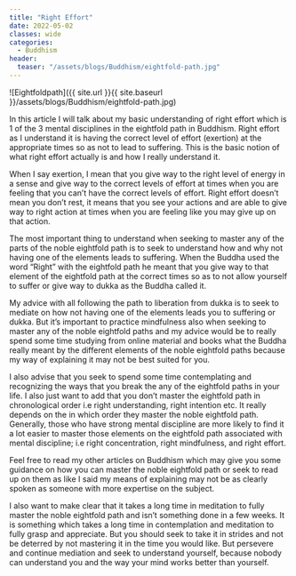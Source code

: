 ```yaml
---
title: "Right Effort"
date: 2022-05-02
classes: wide
categories:
  - Buddhism 
header:
  teaser: "/assets/blogs/Buddhism/eightfold-path.jpg"
--- 
```


![Eightfoldpath]({{ site.url }}{{ site.baseurl }}/assets/blogs/Buddhism/eightfold-path.jpg)


In this article I will talk about my basic understanding of right effort which is 1 of the 3 mental disciplines in the eightfold path in Buddhism. Right effort as I understand it is having the correct level of effort (exertion) at the appropriate times so as not to lead to suffering. This is the basic notion of what right effort actually is and how I really understand it.

When I say exertion, I mean that you give way to the right level of energy in a sense and give way to the correct levels of effort at times when you are feeling that you can’t have the correct levels of effort. Right effort doesn’t mean you don’t rest, it means that you see your actions and are able to give way to right action at times when you are feeling like you may give up on that action.

The most important thing to understand when seeking to master any of the parts of the noble eightfold path is to seek to understand how and why not having one of the elements leads to suffering. When the Buddha used the word “Right” with the eightfold path he meant that you give way to that element of the eightfold path at the correct times so as to not allow yourself to suffer or give way to dukka as the Buddha called it.

My advice with all following the path to liberation from dukka is to seek to mediate on how not having one of the elements leads you to suffering or dukka. But it’s important to practice mindfulness also when seeking to master any of the noble eightfold paths and my advice would be to really spend some time studying from online material and books what the Buddha really meant by the different elements of the noble eightfold paths because my way of explaining it may not be best suited for you.

I also advise that you seek to spend some time contemplating and recognizing the ways that you break the any of the eightfold paths in your life. I also just want to add that you don’t master the eightfold path in chronological order i.e right understanding, right intention etc. It really depends on the in which order they master the noble eightfold path. Generally, those who have strong mental discipline are more likely to find it a lot easier to master those elements on the eightfold path associated with mental discipline; i.e right concentration, right mindfulness, and right effort.

Feel free to read my other articles on Buddhism which may give you some guidance on how you can master the noble eightfold path or seek to read up on them as like I said my means of explaining may not be as clearly spoken as someone with more expertise on the subject.

I also want to make clear that it takes a long time in meditation to fully master the noble eightfold path and isn’t something done in a few weeks. It is something which takes a long time in contemplation and meditation to fully grasp and appreciate. But you should seek to take it in strides and not be deterred by not mastering it in the time you would like. But persevere and continue mediation and seek to understand yourself, because nobody can understand you and the way your mind works better than yourself.


